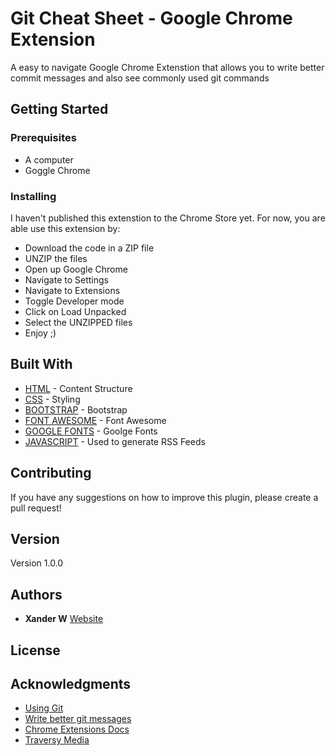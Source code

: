 # Git Cheat Sheet - Google Chrome Extension

A easy to navigate Google Chrome Extenstion that allows you to write better commit messages and also see commonly used git commands

## Getting Started



### Prerequisites

* A computer
* Goggle Chrome


### Installing

I haven't published this extenstion to the Chrome Store yet. For now, you are able use this extension by:

* Download the code in a ZIP file
* UNZIP the files
* Open up Google Chrome
* Navigate to Settings
* Navigate to Extensions
* Toggle Developer mode
* Click on Load Unpacked
* Select the UNZIPPED files
* Enjoy ;) 


## Built With

* [HTML](https://developer.mozilla.org/en-US/docs/Web/HTML) - Content Structure
* [CSS](https://maven.apache.org/) - Styling
* [BOOTSTRAP](https://getbootstrap.com/docs/5.1/getting-started/introduction/) - Bootstrap
* [FONT AWESOME](https://fontawesome.com/) - Font Awesome
* [GOOGLE FONTS](https://fonts.google.com/) - Goolge Fonts
* [JAVASCRIPT](https://www.javascript.com/) - Used to generate RSS Feeds

## Contributing

If you have any suggestions on how to improve this plugin, please create a pull request!

## Version

Version 1.0.0

## Authors

* **Xander W** [Website](https://builtbythewildman.com)


## License


## Acknowledgments

* [Using Git](https://docs.github.com/en/get-started/using-git/about-git)
* [Write better git messages](https://www.freecodecamp.org/news/how-to-write-better-git-commit-messages/)
* [Chrome Extensions Docs](https://developer.chrome.com/docs/extensions/mv3/getstarted/)
* [Traversy Media](https://www.youtube.com/watch?v=wHZCYi1K664)
